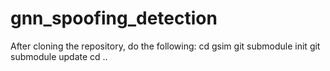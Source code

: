 # gnn_spoofing_detection

After cloning the repository, do the following:
cd gsim
git submodule init
git submodule update
cd ..
